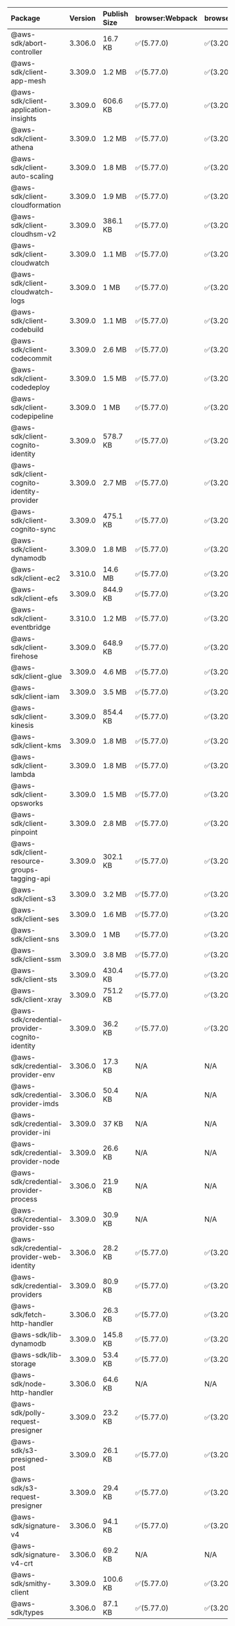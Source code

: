 | Package | Version | Publish Size | browser:Webpack | browser:Rollup | browser:EsBuild |
| :------ | :------ | :----------- | :------ | :----- | :------- |
|@aws-sdk/abort-controller|3.306.0|16.7 KB|✅(5.77.0)|✅(3.20.2)|✅(0.17.15)|
|@aws-sdk/client-app-mesh|3.309.0|1.2 MB|✅(5.77.0)|✅(3.20.2)|✅(0.17.15)|
|@aws-sdk/client-application-insights|3.309.0|606.6 KB|✅(5.77.0)|✅(3.20.2)|✅(0.17.15)|
|@aws-sdk/client-athena|3.309.0|1.2 MB|✅(5.77.0)|✅(3.20.2)|✅(0.17.15)|
|@aws-sdk/client-auto-scaling|3.309.0|1.8 MB|✅(5.77.0)|✅(3.20.2)|✅(0.17.15)|
|@aws-sdk/client-cloudformation|3.309.0|1.9 MB|✅(5.77.0)|✅(3.20.2)|✅(0.17.15)|
|@aws-sdk/client-cloudhsm-v2|3.309.0|386.1 KB|✅(5.77.0)|✅(3.20.2)|✅(0.17.15)|
|@aws-sdk/client-cloudwatch|3.309.0|1.1 MB|✅(5.77.0)|✅(3.20.2)|✅(0.17.15)|
|@aws-sdk/client-cloudwatch-logs|3.309.0|1 MB|✅(5.77.0)|✅(3.20.2)|✅(0.17.15)|
|@aws-sdk/client-codebuild|3.309.0|1.1 MB|✅(5.77.0)|✅(3.20.2)|✅(0.17.15)|
|@aws-sdk/client-codecommit|3.309.0|2.6 MB|✅(5.77.0)|✅(3.20.2)|✅(0.17.15)|
|@aws-sdk/client-codedeploy|3.309.0|1.5 MB|✅(5.77.0)|✅(3.20.2)|✅(0.17.15)|
|@aws-sdk/client-codepipeline|3.309.0|1 MB|✅(5.77.0)|✅(3.20.2)|✅(0.17.15)|
|@aws-sdk/client-cognito-identity|3.309.0|578.7 KB|✅(5.77.0)|✅(3.20.2)|✅(0.17.15)|
|@aws-sdk/client-cognito-identity-provider|3.309.0|2.7 MB|✅(5.77.0)|✅(3.20.2)|✅(0.17.15)|
|@aws-sdk/client-cognito-sync|3.309.0|475.1 KB|✅(5.77.0)|✅(3.20.2)|✅(0.17.15)|
|@aws-sdk/client-dynamodb|3.309.0|1.8 MB|✅(5.77.0)|✅(3.20.2)|✅(0.17.15)|
|@aws-sdk/client-ec2|3.310.0|14.6 MB|✅(5.77.0)|✅(3.20.2)|✅(0.17.15)|
|@aws-sdk/client-efs|3.309.0|844.9 KB|✅(5.77.0)|✅(3.20.2)|✅(0.17.15)|
|@aws-sdk/client-eventbridge|3.310.0|1.2 MB|✅(5.77.0)|✅(3.20.2)|✅(0.17.15)|
|@aws-sdk/client-firehose|3.309.0|648.9 KB|✅(5.77.0)|✅(3.20.2)|✅(0.17.15)|
|@aws-sdk/client-glue|3.309.0|4.6 MB|✅(5.77.0)|✅(3.20.2)|✅(0.17.15)|
|@aws-sdk/client-iam|3.309.0|3.5 MB|✅(5.77.0)|✅(3.20.2)|✅(0.17.15)|
|@aws-sdk/client-kinesis|3.309.0|854.4 KB|✅(5.77.0)|✅(3.20.2)|✅(0.17.15)|
|@aws-sdk/client-kms|3.309.0|1.8 MB|✅(5.77.0)|✅(3.20.2)|✅(0.17.15)|
|@aws-sdk/client-lambda|3.309.0|1.8 MB|✅(5.77.0)|✅(3.20.2)|✅(0.17.15)|
|@aws-sdk/client-opsworks|3.309.0|1.5 MB|✅(5.77.0)|✅(3.20.2)|✅(0.17.15)|
|@aws-sdk/client-pinpoint|3.309.0|2.8 MB|✅(5.77.0)|✅(3.20.2)|✅(0.17.15)|
|@aws-sdk/client-resource-groups-tagging-api|3.309.0|302.1 KB|✅(5.77.0)|✅(3.20.2)|✅(0.17.15)|
|@aws-sdk/client-s3|3.309.0|3.2 MB|✅(5.77.0)|✅(3.20.2)|✅(0.17.15)|
|@aws-sdk/client-ses|3.309.0|1.6 MB|✅(5.77.0)|✅(3.20.2)|✅(0.17.15)|
|@aws-sdk/client-sns|3.309.0|1 MB|✅(5.77.0)|✅(3.20.2)|✅(0.17.15)|
|@aws-sdk/client-ssm|3.309.0|3.8 MB|✅(5.77.0)|✅(3.20.2)|✅(0.17.15)|
|@aws-sdk/client-sts|3.309.0|430.4 KB|✅(5.77.0)|✅(3.20.2)|✅(0.17.15)|
|@aws-sdk/client-xray|3.309.0|751.2 KB|✅(5.77.0)|✅(3.20.2)|✅(0.17.15)|
|@aws-sdk/credential-provider-cognito-identity|3.309.0|36.2 KB|✅(5.77.0)|✅(3.20.2)|✅(0.17.15)|
|@aws-sdk/credential-provider-env|3.306.0|17.3 KB|N/A|N/A|N/A|
|@aws-sdk/credential-provider-imds|3.306.0|50.4 KB|N/A|N/A|N/A|
|@aws-sdk/credential-provider-ini|3.309.0|37 KB|N/A|N/A|N/A|
|@aws-sdk/credential-provider-node|3.309.0|26.6 KB|N/A|N/A|N/A|
|@aws-sdk/credential-provider-process|3.306.0|21.9 KB|N/A|N/A|N/A|
|@aws-sdk/credential-provider-sso|3.309.0|30.9 KB|N/A|N/A|N/A|
|@aws-sdk/credential-provider-web-identity|3.306.0|28.2 KB|✅(5.77.0)|✅(3.20.2)|✅(0.17.15)|
|@aws-sdk/credential-providers|3.309.0|80.9 KB|✅(5.77.0)|✅(3.20.2)|✅(0.17.15)|
|@aws-sdk/fetch-http-handler|3.306.0|26.3 KB|✅(5.77.0)|✅(3.20.2)|✅(0.17.15)|
|@aws-sdk/lib-dynamodb|3.309.0|145.8 KB|✅(5.77.0)|✅(3.20.2)|✅(0.17.15)|
|@aws-sdk/lib-storage|3.309.0|53.4 KB|✅(5.77.0)|✅(3.20.2)|✅(0.17.15)|
|@aws-sdk/node-http-handler|3.306.0|64.6 KB|N/A|N/A|N/A|
|@aws-sdk/polly-request-presigner|3.309.0|23.2 KB|✅(5.77.0)|✅(3.20.2)|✅(0.17.15)|
|@aws-sdk/s3-presigned-post|3.309.0|26.1 KB|✅(5.77.0)|✅(3.20.2)|✅(0.17.15)|
|@aws-sdk/s3-request-presigner|3.309.0|29.4 KB|✅(5.77.0)|✅(3.20.2)|✅(0.17.15)|
|@aws-sdk/signature-v4|3.306.0|94.1 KB|✅(5.77.0)|✅(3.20.2)|✅(0.17.15)|
|@aws-sdk/signature-v4-crt|3.306.0|69.2 KB|N/A|N/A|N/A|
|@aws-sdk/smithy-client|3.309.0|100.6 KB|✅(5.77.0)|✅(3.20.2)|✅(0.17.15)|
|@aws-sdk/types|3.306.0|87.1 KB|✅(5.77.0)|✅(3.20.2)|✅(0.17.15)|
